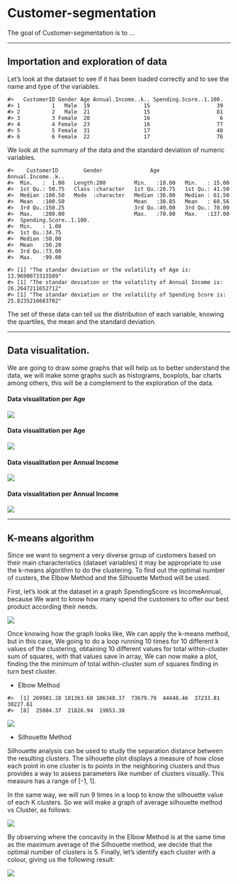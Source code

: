 
<!-- README.md is generated from README.Rmd. Please edit that file -->

# Customer-segmentation

<!-- badges: start -->
<!-- badges: end -->

The goal of Customer-segmentation is to …

------------------------------------------------------------------------

## Importation and exploration of data

Let’s look at the dataset to see if it has been loaded correctly and to
see the name and type of the variables.

    #>   CustomerID Gender Age Annual.Income..k.. Spending.Score..1.100.
    #> 1          1   Male  19                 15                     39
    #> 2          2   Male  21                 15                     81
    #> 3          3 Female  20                 16                      6
    #> 4          4 Female  23                 16                     77
    #> 5          5 Female  31                 17                     40
    #> 6          6 Female  22                 17                     76

We look at the summary of the data and the standard deviation of numeric
variables.

    #>    CustomerID        Gender               Age        Annual.Income..k..
    #>  Min.   :  1.00   Length:200         Min.   :18.00   Min.   : 15.00    
    #>  1st Qu.: 50.75   Class :character   1st Qu.:28.75   1st Qu.: 41.50    
    #>  Median :100.50   Mode  :character   Median :36.00   Median : 61.50    
    #>  Mean   :100.50                      Mean   :38.85   Mean   : 60.56    
    #>  3rd Qu.:150.25                      3rd Qu.:49.00   3rd Qu.: 78.00    
    #>  Max.   :200.00                      Max.   :70.00   Max.   :137.00    
    #>  Spending.Score..1.100.
    #>  Min.   : 1.00         
    #>  1st Qu.:34.75         
    #>  Median :50.00         
    #>  Mean   :50.20         
    #>  3rd Qu.:73.00         
    #>  Max.   :99.00

    #> [1] "The standar deviation or the volatility of Age is:  13.9690073315589"
    #> [1] "The standar deviation or the volatility of Annual Income is:  26.2647211652712"
    #> [1] "The standar deviation or the volatility of Spending Score is: 25.8235216683702"

The set of these data can tell us the distribution of each variable,
knowing the quartiles, the mean and the standard deviation.

------------------------------------------------------------------------

## Data visualitation.

We are going to draw some graphs that will help us to better understand
the data, we will make some graphs such as histograms, boxplots, bar
charts among others, this will be a complement to the exploration of the
data.

#### Data visualitation per Age

![](README_files/figure-gfm/unnamed-chunk-6-1.png)<!-- -->

#### Data visualitation per Age

![](README_files/figure-gfm/unnamed-chunk-7-1.png)<!-- -->

#### Data visualitation per Annual Income

![](README_files/figure-gfm/unnamed-chunk-8-1.png)<!-- -->

#### Data visualitation per Annual Income

![](README_files/figure-gfm/unnamed-chunk-9-1.png)<!-- -->

------------------------------------------------------------------------

## K-means algorithm

Since we want to segment a very diverse group of customers based on
their main characteristics (dataset variables) it may be appropriate to
use the k-means algorithm to do the clustering. To find out the optimal
number of custers, the Elbow Method and the Silhouette Method will be
used.

First, let’s look at the dataset in a graph SpendingScore vs
IncomeAnnual, because We want to know how many spend the customers to
offer our best product according their needs.

![](README_files/figure-gfm/unnamed-chunk-10-1.png)<!-- -->

Once knowing how the graph looks like, We can apply the k-means method,
but in this case, We going to do a loop running 10 times for 10
different k values of the clustering, obtaining 10 different values for
total within-cluster sum of squares, with that values save in array, We
can now make a plot, finding the the minimum of total within-cluster sum
of squares finding in turn best cluster.

-   Elbow Method

<!-- -->

    #>  [1] 269981.28 181363.60 106348.37  73679.79  44448.46  37233.81  30227.61
    #>  [8]  25004.37  21826.94  19653.38

![](README_files/figure-gfm/unnamed-chunk-11-1.png)<!-- -->

-   Silhouette Method

Silhouette analysis can be used to study the separation distance between
the resulting clusters. The silhouette plot displays a measure of how
close each point in one cluster is to points in the neighboring clusters
and thus provides a way to assess parameters like number of clusters
visually. This measure has a range of \[-1, 1\].

In the same way, we will run 9 times in a loop to know the silhouette
value of each K clusters. So we will make a graph of average silhouette
method vs Cluster, as follows:

![](README_files/figure-gfm/unnamed-chunk-13-1.png)<!-- -->

By observing where the concavity in the Elbow Method is at the same time
as the maximum average of the Silhouette method, we decide that the
optimal number of clusters is 5. Finally, let’s identify each cluster
with a colour, giving us the following result:

![](README_files/figure-gfm/unnamed-chunk-14-1.png)<!-- -->
